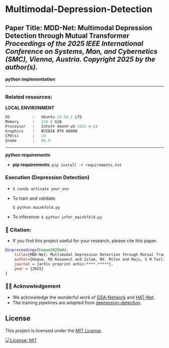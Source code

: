 # Multimodal-Depression-Detection
Paper Title: **MDD-Net: Multimodal Depression Detection through Mutual Transformer**
***Proceedings of the 2025 IEEE International Conference on Systems, Man, and Cybernetics (SMC), Vienna, Austria. Copyright 2025 by the author(s).***
----

**python implementation**

<!-- ```python
Version :   0.0.1  
Author  :   Md Rezwanul Haque
Email   :   mr3haque@uwaterloo.ca 
``` -->
---
### **Related resources**:

**LOCAL ENVIRONMENT**  
```python
OS          :   Ubuntu 24.04.1 LTS       
Memory      :   128.0 GiB
Processor   :   Intel® Xeon® w5-3425 × 24  
Graphics    :   NVIDIA RTX A6000
CPU(s)      :   24
Gnome       :   46.0 
```
---

**python requirements**
* **pip requirements**: ```pip install -r requirements.txt``` 

### Execution (Depression Detection)
- ```$ conda activate your_env```

- To train and validate:

    ```$ python mainkfold.py```

- To inference:
    ```$ python infer_mainkfold.py```

### 📖 Citation:
- If you find this project useful for your research, please cite this paper.

```bibtex
@inproceedings{haque2025mdd,
    title={MDD-Net: Multimodal Depression Detection through Mutual Transformer},
    author={Haque, Md Rezwanul and Islam, Md. Milon and Raju, S M Taslim Uddin and Altaheri, Hamdi and Nassar, Lobna and Karray, Fakhri},
    journal = {arXiv preprint arXiv:****.*****},
    year = {2025}
}
```

### 🙌🏻 Acknowledgement

- We acknowledge the wonderful work of [GSA-Network](https://openreview.net/forum?id=KiFeuZu24k) and [HAT-Net](https://arxiv.org/abs/2106.03180). 
- The training pipelines are adapted from [depression-detection](https://github.com/AllenYolk/depression-detection).

## License

This project is licensed under the [MIT License](LICENSE).

[![License: MIT](https://img.shields.io/badge/License-MIT-yellow.svg)](LICENSE)
